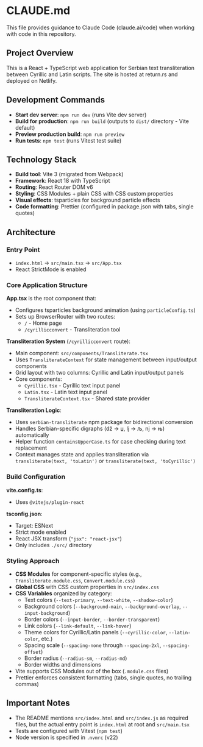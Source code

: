 # CLAUDE.md

This file provides guidance to Claude Code (claude.ai/code) when working with code in this repository.

## Project Overview

This is a React + TypeScript web application for Serbian text transliteration between Cyrillic and Latin scripts. The site is hosted at return.rs and deployed on Netlify.

## Development Commands

- **Start dev server**: `npm run dev` (runs Vite dev server)
- **Build for production**: `npm run build` (outputs to `dist/` directory - Vite default)
- **Preview production build**: `npm run preview`
- **Run tests**: `npm test` (runs Vitest test suite)

## Technology Stack

- **Build tool**: Vite 3 (migrated from Webpack)
- **Framework**: React 18 with TypeScript
- **Routing**: React Router DOM v6
- **Styling**: CSS Modules + plain CSS with CSS custom properties
- **Visual effects**: tsparticles for background particle effects
- **Code formatting**: Prettier (configured in package.json with tabs, single quotes)

## Architecture

### Entry Point

- `index.html` → `src/main.tsx` → `src/App.tsx`
- React StrictMode is enabled

### Core Application Structure

**App.tsx** is the root component that:

- Configures tsparticles background animation (using `particleConfig.ts`)
- Sets up BrowserRouter with two routes:
  - `/` - Home page
  - `/cyrillicconvert` - Transliteration tool

**Transliteration System** (`/cyrillicconvert` route):

- Main component: `src/components/Transliterate.tsx`
- Uses `TransliterateContext` for state management between input/output components
- Grid layout with two columns: Cyrillic and Latin input/output panels
- Core components:
  - `Cyrillic.tsx` - Cyrillic text input panel
  - `Latin.tsx` - Latin text input panel
  - `TransliterateContext.tsx` - Shared state provider

**Transliteration Logic**:

- Uses `serbian-transliterate` npm package for bidirectional conversion
- Handles Serbian-specific digraphs (dž → џ, lj → љ, nj → њ) automatically
- Helper function `containsUpperCase.ts` for case checking during text replacement
- Context manages state and applies transliteration via `transliterate(text, 'toLatin')` or `transliterate(text, 'toCyrillic')`

### Build Configuration

**vite.config.ts**:

- Uses `@vitejs/plugin-react`

**tsconfig.json**:

- Target: ESNext
- Strict mode enabled
- React JSX transform (`"jsx": "react-jsx"`)
- Only includes `./src/` directory

### Styling Approach

- **CSS Modules** for component-specific styles (e.g., `Transliterate.module.css`, `Convert.module.css`)
- **Global CSS** with CSS custom properties in `src/index.css`
- **CSS Variables** organized by category:
  - Text colors (`--text-primary`, `--text-white`, `--shadow-color`)
  - Background colors (`--background-main`, `--background-overlay`, `--input-background`)
  - Border colors (`--input-border`, `--border-transparent`)
  - Link colors (`--link-default`, `--link-hover`)
  - Theme colors for Cyrillic/Latin panels (`--cyrillic-color`, `--latin-color`, etc.)
  - Spacing scale (`--spacing-none` through `--spacing-2xl`, `--spacing-offset`)
  - Border radius (`--radius-sm`, `--radius-md`)
  - Border widths and dimensions
- Vite supports CSS Modules out of the box (`.module.css` files)
- Prettier enforces consistent formatting (tabs, single quotes, no trailing commas)

## Important Notes

- The README mentions `src/index.html` and `src/index.js` as required files, but the actual entry point is `index.html` at root and `src/main.tsx`
- Tests are configured with Vitest (`npm test`)
- Node version is specified in `.nvmrc` (v22)
